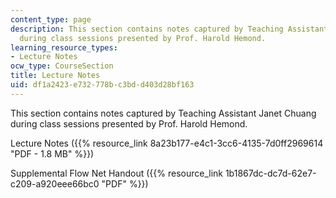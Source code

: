 ```yaml
---
content_type: page
description: This section contains notes captured by Teaching Assistant Janet Chuang
  during class sessions presented by Prof. Harold Hemond.
learning_resource_types:
- Lecture Notes
ocw_type: CourseSection
title: Lecture Notes
uid: df1a2423-e732-778b-c3bd-d403d28bf163
---
```


This section contains notes captured by Teaching Assistant Janet Chuang during class sessions presented by Prof. Harold Hemond.

Lecture Notes ({{% resource_link 8a23b177-e4c1-3cc6-4135-7d0ff2969614 "PDF - 1.8 MB" %}})

Supplemental Flow Net Handout ({{% resource_link 1b1867dc-dc7d-62e7-c209-a920eee66bc0 "PDF" %}})